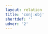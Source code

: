 ```yaml
---
layout: relation
title: 'conj:obj'
shortdef: ''
udver: '2'
---
```

<!-- Interlanguage links updated Út zář 29 20:31:48 CEST 2020 -->
